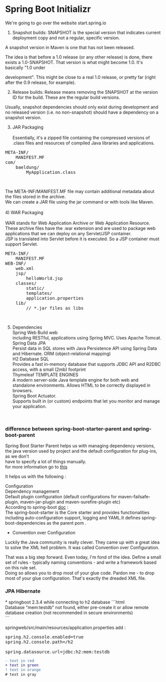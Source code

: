 # Spring Boot Initializr

We're going to go over the website start.spring.io <br>

1) Snapshot builds: SNAPSHOT is the special version that indicates current deployment copy and not a regular, specific version. <br>
 
A snapshot version in Maven is one that has not been released. <br>

The idea is that before a 1.0 release (or any other release) is done, there exists a 1.0-SNAPSHOT. That version is what might become 1.0. It's basically "1.0 under 

development". This might be close to a real 1.0 release, or pretty far (right after the 0.9 release, for example).<br>

2) Release builds: Release means removing the SNAPSHOT at the version ID for the build. These are the regular build versions.<br>

Usually, snapshot dependencies should only exist during development and no released version (i.e. no non-snapshot) should have a dependency on a snapshot version.<br>

3)  JAR Packaging <br><br>
Essentially, it's a zipped file containing the compressed versions of .class files and resources of compiled Java libraries and applications.
<pre>
META-INF/
    MANIFEST.MF
com/
    baeldung/
        MyApplication.class
</pre><br>

The META-INF/MANIFEST.MF file may contain additional metadata about the files stored in the archive.<br>
We can create a JAR file using the jar command or with tools like Maven.<br>
<br>
4) WAR Packaging <br><br>
WAR stands for Web Application Archive or Web Application Resource.<br>
These archive files have the .war extension and are used to package web applications that we can deploy on any Servlet/JSP container.<br>
JSP is translated into Servlet before it is executed. So a JSP container must support Servlet.<br>
<pre>
META-INF/
    MANIFEST.MF
WEB-INF/
    web.xml
    jsp/
        helloWorld.jsp
    classes/
        static/
        templates/
        application.properties
    lib/
        // *.jar files as libs
</pre><br>
5) Dependencies <br>
Spring Web Build web<br>
including RESTful, applications using Spring MVC. Uses Apache Tomcat.<br>
Spring Data JPA <br>
Persist data in SQL stores with Java Persistence API using Spring Data and Hibernate. ORM  (object-relational mapping) <br>
H2 Database SQL<br>
Provides a fast in-memory database that supports JDBC API and R2DBC access, with a small (2mb) footprint<br>
Thymeleaf TEMPLATE ENGINES<br>
A modern server-side Java template engine for both web and standalone environments. Allows HTML to be correctly displayed in browsers.<br>
Spring Boot Actuator. <br>
Supports built in (or custom) endpoints that let you monitor and manage your application. <br>
<br>
<h3> difference between spring-boot-starter-parent and spring-boot-parent</h3>
 
Spring Boot Starter Parent helps us with managing dependency versions, the java version used by project and the default configuration for plug-ins, as we don't<br> have to specify a lot of things manually.<br> for more information go to <a href="https://stackoverflow.com/questions/56955525/need-to-know-the-difference-between-spring-boot-starter-parent-and-spring-boot-p" target="_blank">this</a><br>

It helps us with the following :<br>

Configuration<br>
Dependency management<br>
Default plugin configuration (default configurations for maven-failsafe-plugin, maven-jar-plugin and maven-surefire-plugin etc)<br>
According to spring-boot <a href="https://docs.spring.io/spring-boot/docs/current/reference/html/using-boot-build-systems.html" target="_blank">doc</a> :<br>
The spring-boot-starter is the Core starter and provides functionalities including auto-configuration support, logging and YAML.It defines spring-boot-dependencies as the parent pom .<br>

* Convention over Configuration <br>

Luckily the Java community is really clever. They came up with a great idea to solve the XML hell problem. It was called Convention over Configuration.<br>

That was a big step forward. Even today, I'm fond of the idea. Define a small set of rules - typically naming conventions - and write a framework based on this rule set.<br> Doing so allows you to drop most of your glue code. Pardon me - to drop most of your glue configuration. That's exactly the dreaded XML file.<br>
<h3> JPA Hibernate  </h3>
* springboot 2.3.4 while connecting to h2 database
```html
   <div color="red"> Database "mem:testdb" not found, either pre-create it or allow remote database creation (not recommended in secure environments)
</div>
```

springweb/src/main/resources/application.properties add : <br>
<pre>
spring.h2.console.enabled=true
spring.h2.console.path=/h2

spring.datasource.url=jdbc:h2:mem:testdb
</pre>
```diff
- text in red
+ text in green
! text in orange
# text in gray
```


